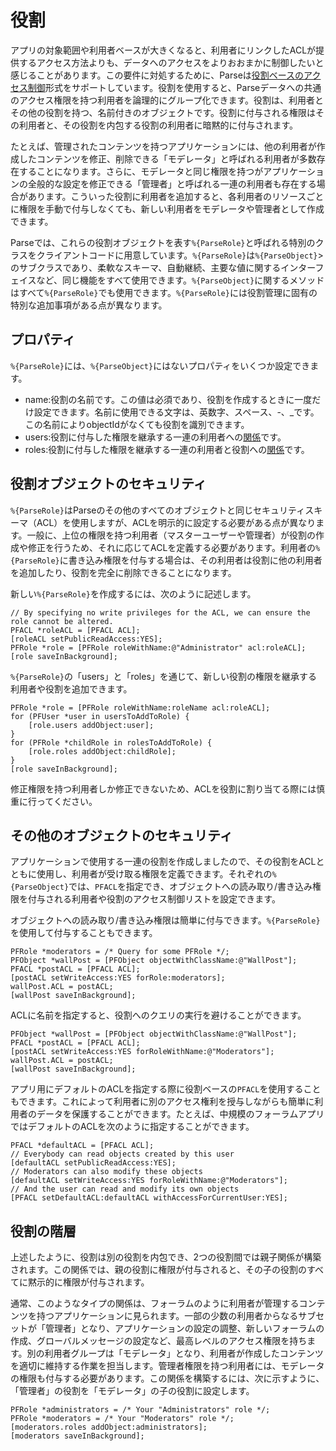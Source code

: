 # 役割

アプリの対象範囲や利用者ベースが大きくなると、利用者にリンクしたACLが提供するアクセス方法よりも、データへのアクセスをよりおおまかに制御したいと感じることがあります。この要件に対処するために、Parseは[役割ベースのアクセス制御](http://en.wikipedia.org/wiki/Role-based_access_control)形式をサポートしています。役割を使用すると、Parseデータへの共通のアクセス権限を持つ利用者を論理的にグループ化できます。役割は、利用者とその他の役割を持つ、名前付きのオブジェクトです。役割に付与される権限はその利用者と、その役割を内包する役割の利用者に暗黙的に付与されます。

たとえば、管理されたコンテンツを持つアプリケーションには、他の利用者が作成したコンテンツを修正、削除できる「モデレータ」と呼ばれる利用者が多数存在することになります。さらに、モデレータと同じ権限を持つがアプリケーションの全般的な設定を修正できる「管理者」と呼ばれる一連の利用者も存在する場合があります。こういった役割に利用者を追加すると、各利用者のリソースごとに権限を手動で付与しなくても、新しい利用者をモデレータや管理者として作成できます。

Parseでは、これらの役割オブジェクトを表す`%{ParseRole}`と呼ばれる特別のクラスをクライアントコードに用意しています。`%{ParseRole}`は`%{ParseObject}`&gt;のサブクラスであり、柔軟なスキーマ、自動継続、主要な値に関するインターフェイスなど、同じ機能をすべて使用できます。`%{ParseObject}`に関するメソッドはすべて`%{ParseRole}`でも使用できます。`%{ParseRole}`には役割管理に固有の特別な追加事項がある点が異なります。

## プロパティ

`%{ParseRole}`には、`%{ParseObject}`にはないプロパティをいくつか設定できます。

*   name:役割の名前です。この値は必須であり、役割を作成するときに一度だけ設定できます。名前に使用できる文字は、英数字、スペース、-、_です。この名前によりobjectIdがなくても役割を識別できます。
*   users:役割に付与した権限を継承する一連の利用者への[関係](#objects-pointers)です。
*   roles:役割に付与した権限を継承する一連の利用者と役割への[関係](#objects-pointers)です。

## 役割オブジェクトのセキュリティ

`%{ParseRole}`はParseのその他のすべてのオブジェクトと同じセキュリティスキーマ（ACL）を使用しますが、ACLを明示的に設定する必要がある点が異なります。一般に、上位の権限を持つ利用者（マスターユーザーや管理者）が役割の作成や修正を行うため、それに応じてACLを定義する必要があります。利用者の`%{ParseRole}`に書き込み権限を付与する場合は、その利用者は役割に他の利用者を追加したり、役割を完全に削除できることになります。

新しい`%{ParseRole}`を作成するには、次のように記述します。

```objc
// By specifying no write privileges for the ACL, we can ensure the role cannot be altered.
PFACL *roleACL = [PFACL ACL];
[roleACL setPublicReadAccess:YES];
PFRole *role = [PFRole roleWithName:@"Administrator" acl:roleACL];
[role saveInBackground];
```

`%{ParseRole}`の「users」と「roles」を通じて、新しい役割の権限を継承する利用者や役割を追加できます。

```objc
PFRole *role = [PFRole roleWithName:roleName acl:roleACL];
for (PFUser *user in usersToAddToRole) {
    [role.users addObject:user];
}
for (PFRole *childRole in rolesToAddToRole) {
    [role.roles addObject:childRole];
}
[role saveInBackground];
```

修正権限を持つ利用者しか修正できないため、ACLを役割に割り当てる際には慎重に行ってください。

## その他のオブジェクトのセキュリティ

アプリケーションで使用する一連の役割を作成しましたので、その役割をACLとともに使用し、利用者が受け取る権限を定義できます。それぞれの`%{ParseObject}`では、`PFACL`を指定でき、オブジェクトへの読み取り/書き込み権限を付与される利用者や役割のアクセス制御リストを設定できます。

オブジェクトへの読み取り/書き込み権限は簡単に付与できます。`%{ParseRole}`を使用して付与することもできます。

```objc
PFRole *moderators = /* Query for some PFRole */;
PFObject *wallPost = [PFObject objectWithClassName:@"WallPost"];
PFACL *postACL = [PFACL ACL];
[postACL setWriteAccess:YES forRole:moderators];
wallPost.ACL = postACL;
[wallPost saveInBackground];
```

ACLに名前を指定すると、役割へのクエリの実行を避けることができます。

```objc
PFObject *wallPost = [PFObject objectWithClassName:@"WallPost"];
PFACL *postACL = [PFACL ACL];
[postACL setWriteAccess:YES forRoleWithName:@"Moderators"];
wallPost.ACL = postACL;
[wallPost saveInBackground];
```

アプリ用にデフォルトのACLを指定する際に役割ベースの`PFACL`を使用することもできます。これによって利用者に別のアクセス権利を授与しながらも簡単に利用者のデータを保護することができます。たとえば、中規模のフォーラムアプリではデフォルトのACLを次のように指定することができます。

```objc
PFACL *defaultACL = [PFACL ACL];
// Everybody can read objects created by this user
[defaultACL setPublicReadAccess:YES];
// Moderators can also modify these objects
[defaultACL setWriteAccess:YES forRoleWithName:@"Moderators"];
// And the user can read and modify its own objects
[PFACL setDefaultACL:defaultACL withAccessForCurrentUser:YES];
```

## 役割の階層

上述したように、役割は別の役割を内包でき、2つの役割間では親子関係が構築されます。この関係では、親の役割に権限が付与されると、その子の役割のすべてに黙示的に権限が付与されます。

通常、このようなタイプの関係は、フォーラムのように利用者が管理するコンテンツを持つアプリケーションに見られます。一部の少数の利用者からなるサブセットが「管理者」となり、アプリケーションの設定の調整、新しいフォーラムの作成、グローバルメッセージの設定など、最高レベルのアクセス権限を持ちます。別の利用者グループは「モデレータ」となり、利用者が作成したコンテンツを適切に維持する作業を担当します。管理者権限を持つ利用者には、モデレータの権限も付与する必要があります。この関係を構築するには、次に示すように、「管理者」の役割を「モデレータ」の子の役割に設定します。

```objc
PFRole *administrators = /* Your "Administrators" role */;
PFRole *moderators = /* Your "Moderators" role */;
[moderators.roles addObject:administrators];
[moderators saveInBackground];
```
